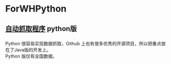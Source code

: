 # ForWHPython

## [自动抓取程序](https://github.com/lsldragon/ForWuHanAndEveryone) python版

### 
Python 很容易实现数据抓取，Github 上也有很多优秀的开源项目，所以把重点放在了Java版的开发上。  
Python 版仅有全国数据。

